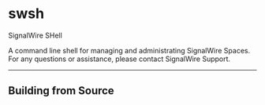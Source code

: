 # swsh
SignalWire SHell

A command line shell for managing and administrating SignalWire Spaces.
For any questions or assistance, please contact SignalWire Support.

---
Building from Source
---

